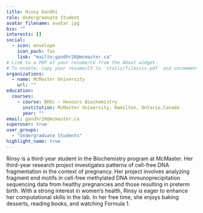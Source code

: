 ```yaml
---
title: Rinsy Gandhi
role: Undergraduate Student
avatar_filename: avatar.jpg
bio: ""
interests: []
social:
  - icon: envelope
    icon_pack: fas
    link: "mailto:gandhr26@mcmaster.ca"
# Link to a PDF of your resume/CV from the About widget.
# To enable, copy your resume/CV to `static/files/cv.pdf` and uncomment the lines below.
organizations:
  - name: McMaster University
    url: ""
education:
  courses:
    - course: BHSc – Honours Biochemistry
      institution: McMaster University, Hamilton, Ontario,Canada
      year: ""
email: gandhr26@mcmaster.ca
superuser: true
user_groups:
  - "Undergraduate Students"
highlight_name: true
---
```

Rinsy is a third-year student in the Biochemistry program at McMaster. Her third-year research project investigates patterns of cell-free DNA fragmentation in the context of pregnancy. Her project involves analyzing fragment end motifs in cell-free methylated DNA immunoprecipitation sequencing data from healthy pregnancies and those resulting in preterm birth. With a strong interest in women’s health, Rinsy is eager to enhance her computational skills in the lab. In her free time, she enjoys baking desserts, reading books, and watching Formula 1.

